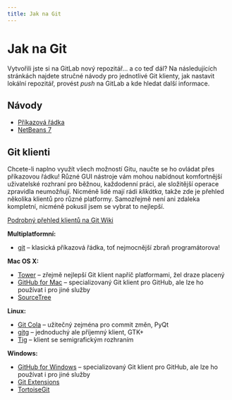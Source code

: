 ```yaml
---
title: Jak na Git
---
```


Jak na Git
==========

Vytvořili jste si na GitLab nový repozitář… a co teď dál? Na následujících stránkách najdete stručné návody pro jednotlivé Git klienty, jak nastavit lokální repozitář, provést _push_ na GitLab a kde hledat další informace.


Návody
------

* [Příkazová řádka](git-cli.html)
* [NetBeans 7](netbeans.html)


Git klienti
-----------

Chcete-li naplno využít všech možností Gitu, naučte se ho ovládat přes příkazovou řádku! Různé GUI nástroje vám mohou nabídnout komfortnější uživatelské rozhraní pro běžnou, každodenní práci, ale složitější operace zpravidla neumožňují. Nicméně lidé mají rádi _klikátka_, takže zde je přehled několika klientů pro různé platformy. Samozřejmě není ani zdaleka kompletní, nicméně pokusil jsem se vybrat to nejlepší.

[Podrobný přehled klientů na Git Wiki](https://git.wiki.kernel.org/index.php/InterfacesFrontendsAndTools#Graphical_Interfaces)

**Multiplatformní:**

* [git](http://git-scm.com/docs) – klasická příkazová řádka, toť nejmocnější zbraň programátorova!


**Mac OS X:**

* [Tower](http://www.git-tower.com/) – zřejmě nejlepší Git klient napříč platformami, žel draze placený
* [GitHub for Mac](http://mac.github.com/) – specializovaný Git klient pro GitHub, ale lze ho používat i pro jiné služby
* [SourceTree](http://www.sourcetreeapp.com/)


**Linux:**

* [Git Cola](http://git-cola.github.com/) – užitečný zejména pro commit změn, PyQt
* [gitg](http://git.gnome.org/browse/gitg/) – jednoduchý ale příjemný klient, GTK+
* [Tig](http://jonas.nitro.dk/tig/) – klient se semigrafickým rozhraním


**Windows:**

* [GitHub for Windows](http://windows.github.com/) – specializovaný Git klient pro GitHub, ale lze ho používat i pro jiné služby
* [Git Extensions](http://code.google.com/p/gitextensions/)
* [TortoiseGit](http://code.google.com/p/tortoisegit/)
